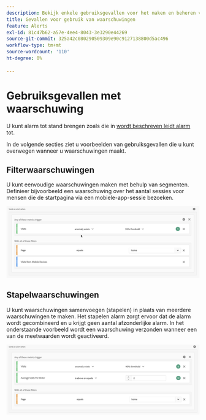 ```yaml
---
description: Bekijk enkele gebruiksgevallen voor het maken en beheren van waarschuwingen.
title: Gevallen voor gebruik van waarschuwingen
feature: Alerts
exl-id: 81c47b62-a57e-4ee4-8043-3e3290e44269
source-git-commit: 325a42c080290509309e90c9127138800d5ac496
workflow-type: tm+mt
source-wordcount: '110'
ht-degree: 0%

---
```


# Gebruiksgevallen met waarschuwing

U kunt alarm tot stand brengen zoals die in [ wordt beschreven leidt alarm ](alert-builder.md) tot.

In de volgende secties ziet u voorbeelden van gebruiksgevallen die u kunt overwegen wanneer u waarschuwingen maakt.

## Filterwaarschuwingen

U kunt eenvoudige waarschuwingen maken met behulp van segmenten. Definieer bijvoorbeeld een waarschuwing over het aantal sessies voor mensen die de startpagina via een mobiele-app-sessie bezoeken.


![](assets/alerts-example1.png)



## Stapelwaarschuwingen

U kunt waarschuwingen samenvoegen (stapelen) in plaats van meerdere waarschuwingen te maken. Het stapelen alarm zorgt ervoor dat de alarm wordt gecombineerd en u krijgt geen aantal afzonderlijke alarm. In het onderstaande voorbeeld wordt een waarschuwing verzonden wanneer een van de meetwaarden wordt geactiveerd.

![](assets/alerts-example2.png)
